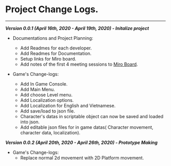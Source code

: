# Project Change Logs.
---

_**Version 0.0.1 (April 16th, 2020 - April 19th, 2020) - Initalize project**_
* Documentations and Project Planning:
    * Add Readmes for each developer.
    * Add Readmes for Documentation.
    * Setup links for Miro board.
    * Add notes of the first 4 meeting sessions to [Miro Board](https://miro.com/app/board/o9J_ktqXOCM=/).

* Game's Change-logs:
    * Add In Game Console.
    * Add Main Menu.
    * Add choose Level menu.
    * Add Localization options.
    * Add Localization for English and Vietnamese.
    * Add save/load to json file.
    * Character's datas in scriptable object can now be saved and loaded into json.
    * Add editable json files for in game datas( Character movement, character data, localization).


_**Version 0.0.2 (April 20th, 2020 - April 26th, 2020) - Prototype Making**_

* Game's Change-logs:
    * Replace normal 2d movement with 2D Platform movement.